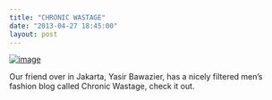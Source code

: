 ```yaml
---
title: "CHRONIC WASTAGE"
date: "2013-04-27 18:45:00"
layout: post
---
```


<p><a href="http://chronicwastage.tumblr.com/"><span><img alt="image" src="http://media.tumblr.com/747d67a6e03b216f7650a7c62478d2e2/tumblr_inline_mlxg2tgbAF1qz4rgp.png"/></span></a></p>

<p>Our friend over in Jakarta, Yasir Bawazier, has a nicely filtered men&#8217;s fashion blog called Chronic Wastage, check it out.</p>

<p></p>
